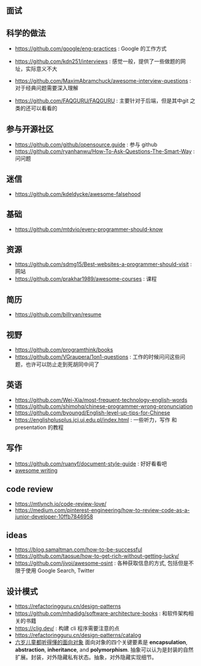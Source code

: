 ## 面试

## 科学的做法
- https://github.com/google/eng-practices : Google 的工作方式

- https://github.com/kdn251/interviews : 感觉一般，提供了一些做题的网址，实际意义不大
- https://github.com/MaximAbramchuck/awesome-interview-questions : 对于经典问题需要深入理解
- https://github.com/FAQGURU/FAQGURU : 主要针对于后端，但是其中git 之类的还可以看看的

## 参与开源社区
- https://github.com/github/opensource.guide : 参与 github
- https://github.com/ryanhanwu/How-To-Ask-Questions-The-Smart-Way : 问问题

## 迷信
- https://github.com/kdeldycke/awesome-falsehood

## 基础
- https://github.com/mtdvio/every-programmer-should-know

## 资源
- https://github.com/sdmg15/Best-websites-a-programmer-should-visit : 网站
- https://github.com/prakhar1989/awesome-courses : 课程

## 简历
- https://github.com/billryan/resume

## 视野
- https://github.com/programthink/books
- https://github.com/VGraupera/1on1-questions : 工作的时候问问这些问题，也许可以防止走到死胡同中间了

## 英语
- https://github.com/Wei-Xia/most-frequent-technology-english-words
- https://github.com/shimohq/chinese-programmer-wrong-pronunciation
- https://github.com/byoungd/English-level-up-tips-for-Chinese
- https://englishplusplus.jcj.uj.edu.pl/index.html : 一些听力，写作 和 presentation 的教程


## 写作
- https://github.com/ruanyf/document-style-guide : 好好看看吧
- [awesome writing](https://github.com/jenniferlynparsons/awesome-writing)

## code review
- https://mtlynch.io/code-review-love/
- https://medium.com/pinterest-engineering/how-to-review-code-as-a-junior-developer-10ffb7846958

## ideas
- https://blog.samaltman.com/how-to-be-successful
- https://github.com/taosue/how-to-get-rich-without-getting-lucky/
- https://github.com/jivoi/awesome-osint : 各种获取信息的方式, 包括但是不限于使用 Google Search, Twitter

## 设计模式
- https://refactoringguru.cn/design-patterns
- https://github.com/mhadidg/software-architecture-books : 和软件架构相关的书籍
- https://clig.dev/ : 构建 cli 程序需要注意的点
- https://refactoringguru.cn/design-patterns/catalog
- [六岁儿童都听得懂的面向对象](https://medium.freecodecamp.org/object-oriented-programming-concepts-21bb035f7260)
面向对象的四个关键要素是 **encapsulation**, **abstraction**, **inheritance**, and **polymorphism**.
抽象可以认为是封装的自然扩展。封装，对外隐藏私有状态。抽象，对外隐藏实现细节。
